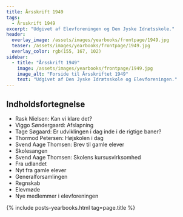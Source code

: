 ```yaml
---
title: Årsskrift 1949
tags:
  - Årsskrift 1949
excerpt: "Udgivet af Elevforeningen og Den Jyske Idrætsskole."
header:
  overlay_image: /assets/images/yearbooks/frontpage/1949.jpg
  teaser: /assets/images/yearbooks/frontpage/1949.jpg
  overlay_color: rgb(155, 167, 102)
sidebar:
  - title: "Årsskrift 1949"
    image: /assets/images/yearbooks/frontpage/1949.jpg
    image_alt: "Forside til Årsskriftet 1949"
    text: "Udgivet af Den Jyske Idrætsskole og Elevforeningen."
---
```


## Indholdsfortegnelse

- Rask Nielsen: Kan vi klare det?
- Viggo Søndergaard: Afslapning
- Tage Søgaard: Er udviklingen i dag inde i de rigtige baner?
- Thormod Petersen: Højskolen i dag
- Svend Aage Thomsen: Brev til gamle elever
- Skolesangen
- Svend Aage Thomsen: Skolens kursusvirksomhed
- Fra udlandet
- Nyt fra gamle elever
- Generalforsamlingen
- Regnskab
- Elevmøde
- Nye medlemmer i elevforeningen

{% include posts-yearbooks.html tag=page.title %}
